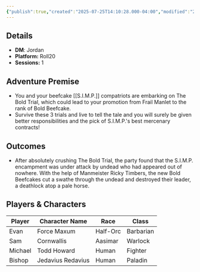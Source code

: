 ```yaml
---
{"publish":true,"created":"2025-07-25T14:10:28.000-04:00","modified":"2025-09-29T09:10:27.550-04:00","published":"2025-09-29T09:10:27.550-04:00","cssclasses":"","DM":"Jordan","Players":["Evan","Sam","Michael","Bishop"],"Platform":"Roll20","Sessions":1,"Start Date":"2023-12-13"}
---
```


## Details
- **DM**: Jordan
- **Platform:** Roll20
- **Sessions:** 1

## Adventure Premise
- You and your beefcake [[S.I.M.P.]] compatriots are embarking on The Bold Trial, which could lead to your promotion from Frail Manlet to the rank of Bold Beefcake. 
- Survive these 3 trials and live to tell the tale and you will surely be given better responsibilities and the pick of S.I.M.P.'s best mercenary contracts!

## Outcomes
- After absolutely crushing The Bold Trial, the party found that the S.I.M.P. encampment was under attack by undead who had appeared out of nowhere. With the help of Manmeister Ricky Timbers, the new Bold Beefcakes cut a swathe through the undead and destroyed their leader, a deathlock atop a pale horse.

## Players & Characters
| Player          | Character Name    | Race     | Class   |
| --------------- | ----------------- | -------- | ------- |
| Evan | Force Maxum       | Half-Orc | Barbarian |
| Sam | Cornwallis        | Aasimar  | Warlock |
| Michael | Todd Howard       | Human    | Fighter |
| Bishop | Jedavius Redavius | Human    | Paladin |
